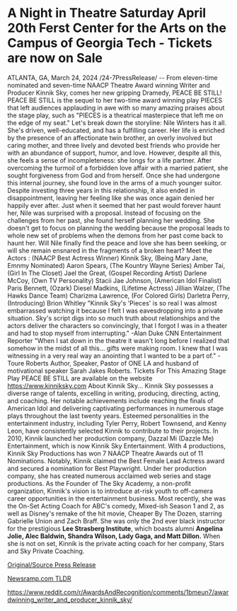# A Night in Theatre Saturday April 20th Ferst Center for the Arts on the Campus of Georgia Tech - Tickets are now on Sale

ATLANTA, GA, March 24, 2024 /24-7PressRelease/ -- From eleven-time nominated and seven-time NAACP Theatre Award winning Writer and Producer Kinnik Sky, comes her new gripping Dramedy, PEACE BE STILL!  PEACE BE STILL is the sequel to her two-time award winning play PIECES that left audiences applauding in awe with so many amazing praises about the stage play, such as "PIECES is a theatrical masterpiece that left me on the edge of my seat."   Let's break down the storyline: Nile Winters has it all. She's driven, well-educated, and has a fulfilling career. Her life is enriched by the presence of an affectionate twin brother, an overly involved but caring mother, and three lively and devoted best friends who provide her with an abundance of support, humor, and love. However, despite all this, she feels a sense of incompleteness: she longs for a life partner.   After overcoming the turmoil of a forbidden love affair with a married patient, she sought forgiveness from God and from herself. Once she had undergone this internal journey, she found love in the arms of a much younger suitor. Despite investing three years in this relationship, it also ended in disappointment, leaving her feeling like she was once again denied her happily ever after. Just when it seemed that her past would forever haunt her, Nile was surprised with a proposal. Instead of focusing on the challenges from her past, she found herself planning her wedding. She doesn't get to focus on planning the wedding because the proposal leads to whole new set of problems when the demons from her past come back to haunt her.  Will Nile finally find the peace and love she has been seeking, or will she remain ensnared in the fragments of a broken heart?  Meet the Actors : (NAACP Best Actress Winner) Kinnik Sky, (Being Mary Jane, Emnmy Nominated) Aaron Spears, (The Kountry Wayne Series) Amber Tai, (Girl In The Closet) Jael the Great, (Gospel Recording Artist) Darlene McCoy, (Own TV Personality) Stacii Jae Johnson, (American Idol Finalist) Paris Bennett, (Ozark) Diesel Madkins, (Lifetime Actress) Jillian Walzer, (The Hawks Dance Team) Charizma Lawrence, (For Colored Girls) Darletra Perry, (Introducing) Brion Whitley  "Kinnik Sky's 'Pieces' is so real I was almost embarrassed watching it because I felt I was eavesdropping into a private situation. Sky's script digs into so much truth about relationships and the actors deliver the characters so convincingly, that I forgot I was in a theater and had to stop myself from interrupting." -Alan Duke CNN Entertainment Reporter   "When I sat down in the theatre it wasn't long before I realized that somehow in the midst of all this… gifts were making room. I knew that I was witnessing in a very real way an anointing that I wanted to be a part of." -Toure Roberts Author, Speaker, Pastor of ONE LA and husband of motivational speaker Sarah Jakes Roberts.  Tickets For This Amazing Stage Play PEACE BE STILL are available on the website https://www.kinniksky.com  About Kinnik Sky... Kinnik Sky possesses a diverse range of talents, excelling in writing, producing, directing, acting, and coaching. Her notable achievements include reaching the finals of American Idol and delivering captivating performances in numerous stage plays throughout the last twenty years. Esteemed personalities in the entertainment industry, including Tyler Perry, Robert Townsend, and Kenny Leon, have consistently selected Kinnik to contribute to their projects.  In 2010, Kinnik launched her production company, Dazzal Mi (Dazzle Me) Entertainment, which is now Kinnik Sky Entertainment. With 4 productions, Kinnik Sky Productions has won 7 NAACP Theatre Awards out of 11 Nominations. Notably, Kinnik claimed the Best Female Lead Actress award and secured a nomination for Best Playwright. Under her production company, she has created numerous acclaimed web series and stage productions.  As the Founder of The Sky Academy, a non-profit organization, Kinnik's vision is to introduce at-risk youth to off-camera career opportunities in the entertainment business. Most recently, she was the On-Set Acting Coach for ABC's comedy, Mixed-ish Season 1 and 2, as well as Disney's remake of the hit movie, Cheaper By The Dozen, starring Gabrielle Union and Zach Braff. She was only the 2nd ever black instructor for the prestigious **Lee Strasberg Institute**, which boasts alumni **Angelina Jolie, Alec Baldwin, Shandra Wilson, Lady Gaga, and Matt Dillon.** When she is not on set, Kinnik is the private acting coach for her company, Stars and Sky Private Coaching. 

[Original/Source Press Release](https://www.24-7pressrelease.com/press-release/509487/a-night-in-theatre-saturday-april-20th-ferst-center-for-the-arts-on-the-campus-of-georgia-tech-tickets-are-now-on-sale)
                    

[Newsramp.com TLDR](None) 

https://www.reddit.com/r/AwardsAndRecognition/comments/1bmeun7/awardwinning_writer_and_producer_kinnik_sky/